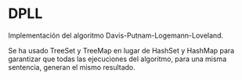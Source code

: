 # DPLL
Implementación del algoritmo Davis-Putnam-Logemann-Loveland.

Se ha usado TreeSet y TreeMap en lugar de HashSet y HashMap para
garantizar que todas las ejecuciones del algoritmo, para una misma
sentencia, generan el mismo resultado.
